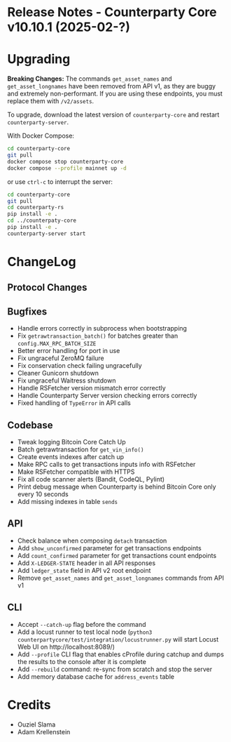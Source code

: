 # Release Notes - Counterparty Core v10.10.1 (2025-02-?)


# Upgrading

**Breaking Changes:**
The commands `get_asset_names` and `get_asset_longnames` have been removed from API v1, as they are buggy and extremely non-performant. If you are using these endpoints, you must replace them with `/v2/assets`.

To upgrade, download the latest version of `counterparty-core` and restart `counterparty-server`.

With Docker Compose:

```bash
cd counterparty-core
git pull
docker compose stop counterparty-core
docker compose --profile mainnet up -d
```

or use `ctrl-c` to interrupt the server:

```bash
cd counterparty-core
git pull
cd counterparty-rs
pip install -e .
cd ../counterpaty-core
pip install -e .
counterparty-server start
```

# ChangeLog

## Protocol Changes

## Bugfixes

- Handle errors correctly in subprocess when bootstrapping
- Fix `getrawtransaction_batch()` for batches greater than `config.MAX_RPC_BATCH_SIZE`
- Better error handling for port in use
- Fix ungraceful ZeroMQ failure
- Fix conservation check failing ungracefully
- Cleaner Gunicorn shutdown
- Fix ungraceful Waitress shutdown
- Handle RSFetcher version mismatch error correctly
- Handle Counterparty Server version checking errors correctly
- Fixed handling of `TypeError` in API calls

## Codebase

- Tweak logging Bitcoin Core Catch Up
- Batch getrawtransaction for `get_vin_info()`
- Create events indexes after catch up
- Make RPC calls to get transactions inputs info with RSFetcher
- Make RSFetcher compatible with HTTPS
- Fix all code scanner alerts (Bandit, CodeQL, Pylint)
- Print debug message when Counterparty is behind Bitcoin Core only every 10 seconds
- Add missing indexes in table `sends`

## API

- Check balance when composing `detach` transaction
- Add `show_unconfirmed` parameter for get transactions endpoints
- Add `count_confirmed` parameter for get transactions count endpoints
- Add `X-LEDGER-STATE` header in all API responses
- Add `ledger_state` field in API v2 root endpoint
- Remove `get_asset_names` and `get_asset_longnames` commands from API v1

## CLI

- Accept `--catch-up` flag before the command
- Add a locust runner to test local node (`python3 counterpartycore/test/integration/locustrunner.py` will start Locust Web UI on http://localhost:8089/)
- Add `--profile` CLI flag that enables cProfile during catchup and dumps the results to the console after it is complete
- Add `--rebuild` command: re-sync from scratch and stop the server
- Add memory database cache for `address_events` table

# Credits

- Ouziel Slama
- Adam Krellenstein
